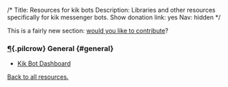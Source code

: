 /*
Title: Resources for kik bots
Description: Libraries and other resources specifically for kik messenger bots.
Show donation link: yes
Nav: hidden
*/


<div class="note">
  <p>
    This is a fairly new section: <a href="https://github.com/botwiki/botwiki.org">would you like to contribute</a>?
  </p>
</div>

### [¶](#general){.pilcrow} General {#general}

- [Kik Bot Dashboard](https://dev.kik.com/#/home)


[Back to all resources.](/resources)